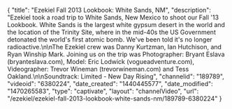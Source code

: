 {
    "title": "Ezekiel Fall 2013 Lookbook: White Sands, NM",
    "description": "Ezekiel took a road trip to White Sands, New Mexico to shoot our Fall '13 Lookbook. White Sands is the largest white gypsum desert in the world and the location of the Trinity Site, where in the mid-40s the US Government detonated the world's first atomic bomb. We've been told it's no longer radioactive.\n\nThe Ezekiel crew was Danny Kurtzman, Ian Hutchison, and Ryan Winship Mark. Joining us on the trip was Photographer: Bryant Eslava (bryanteslava.com), Model: Eric Lodwick (vogueadventure.com), Videographer: Trevor Wineman (trevorwineman.com) and Tess Oakland.\n\nSoundtrack: Limited - New Day Rising",
    "channelid": "189789",
    "videoid": "6380224",
    "date_created": "1440445577",
    "date_modified": "1470265583",
    "type": "captivate",
    "layout": "channelVideo",
    "url": "\/ezekiel\/ezekiel-fall-2013-lookbook-white-sands-nm\/189789-6380224"
}